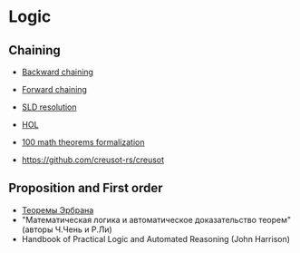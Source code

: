 # Logic

## Chaining

* [Backward chaining](https://en.wikipedia.org/wiki/Backward_chaining)
* [Forward chaining](https://en.wikipedia.org/wiki/Forward_chaining)
* [SLD resolution](https://en.wikipedia.org/wiki/SLD_resolution)

* [HOL](https://hol-light.github.io/)
* [100 math theorems formalization](http://www.cs.ru.nl/~freek/100/)

* https://github.com/creusot-rs/creusot

## Proposition and First order

* [Теоремы Эрбрана](https://en.wikipedia.org/wiki/Herbrand%27s_theorem)
* "Математическая логика и автоматическое доказательство теорем" (авторы Ч.Чень и Р.Ли)
* Handbook of Practical Logic and Automated Reasoning (John Harrison)